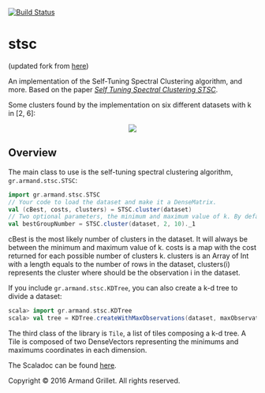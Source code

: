 [![Build Status](https://github.com/Sciss/stsc/workflows/Scala%20CI/badge.svg?branch=main)](https://github.com/Sciss/stsc/actions?query=workflow%3A%22Scala+CI%22)

# stsc

(updated fork from [here](https://github.com/armandgrillet/stsc))

An implementation of the Self-Tuning Spectral Clustering algorithm, and more. Based on the paper 
[*Self Tuning Spectral Clustering STSC*](http://www.vision.caltech.edu/lihi/Demos/SelfTuningClustering.html).

Some clusters found by the implementation on six different datasets with k in [2, 6]:

<p align="center">
<img src="results.png">
</p>

## Overview

The main class to use is the self-tuning spectral clustering algorithm, `gr.armand.stsc.STSC`:

```scala
import gr.armand.stsc.STSC
// Your code to load the dataset and make it a DenseMatrix.
val (cBest, costs, clusters) = STSC.cluster(dataset)
// Two optional parameters, the minimum and maximum value of k. By default: 2 and 6.
val bestGroupNumber = STSC.cluster(dataset, 2, 10)._1
```

cBest is the most likely number of clusters in the dataset. It will always be between the minimum and maximum 
value of k.
costs is a map with the cost returned for each possible number of clusters k.
clusters is an Array of Int with a length equals to the number of rows in the dataset, clusters(i) represents the 
cluster where should be the observation i in the dataset.

If you include `gr.armand.stsc.KDTree`, you can also create a k-d tree to divide a dataset:

```scala
scala> import gr.armand.stsc.KDTree
scala> val tree = KDTree.createWithMaxObservations(dataset, maxObservationsPerTile, tileBorderWidth)
```

The third class of the library is `Tile`, a list of tiles composing a k-d tree.
A Tile is composed of two DenseVectors representing the minimums and maximums coordinates in each dimension.

The Scaladoc can be found [here](https://armand.gr/stsc).

Copyright © 2016 Armand Grillet. All rights reserved.
